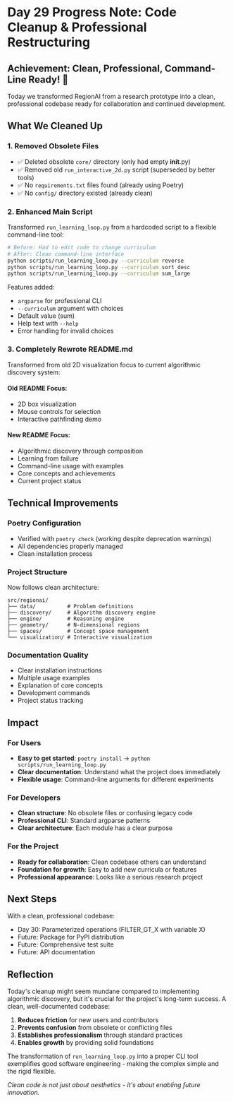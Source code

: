 # Day 29 Progress Note: Code Cleanup & Professional Restructuring

## Achievement: Clean, Professional, Command-Line Ready! 🧹

Today we transformed RegionAI from a research prototype into a clean, professional codebase ready for collaboration and continued development.

## What We Cleaned Up

### 1. Removed Obsolete Files
- ✅ Deleted obsolete `core/` directory (only had empty __init__.py)
- ✅ Removed old `run_interactive_2d.py` script (superseded by better tools)
- ✅ No `requirements.txt` files found (already using Poetry)
- ✅ No `config/` directory existed (already clean)

### 2. Enhanced Main Script
Transformed `run_learning_loop.py` from a hardcoded script to a flexible command-line tool:

```bash
# Before: Had to edit code to change curriculum
# After: Clean command-line interface
python scripts/run_learning_loop.py --curriculum reverse
python scripts/run_learning_loop.py --curriculum sort_desc
python scripts/run_learning_loop.py --curriculum sum_large
```

Features added:
- `argparse` for professional CLI
- `--curriculum` argument with choices
- Default value (sum)
- Help text with `--help`
- Error handling for invalid choices

### 3. Completely Rewrote README.md
Transformed from old 2D visualization focus to current algorithmic discovery system:

#### Old README Focus:
- 2D box visualization
- Mouse controls for selection
- Interactive pathfinding demo

#### New README Focus:
- Algorithmic discovery through composition
- Learning from failure
- Command-line usage with examples
- Core concepts and achievements
- Current project status

## Technical Improvements

### Poetry Configuration
- Verified with `poetry check` (working despite deprecation warnings)
- All dependencies properly managed
- Clean installation process

### Project Structure
Now follows clean architecture:
```
src/regionai/
├── data/          # Problem definitions
├── discovery/     # Algorithm discovery engine
├── engine/        # Reasoning engine
├── geometry/      # N-dimensional regions
├── spaces/        # Concept space management
└── visualization/ # Interactive visualization
```

### Documentation Quality
- Clear installation instructions
- Multiple usage examples
- Explanation of core concepts
- Development commands
- Project status tracking

## Impact

### For Users
- **Easy to get started**: `poetry install` → `python scripts/run_learning_loop.py`
- **Clear documentation**: Understand what the project does immediately
- **Flexible usage**: Command-line arguments for different experiments

### For Developers
- **Clean structure**: No obsolete files or confusing legacy code
- **Professional CLI**: Standard argparse patterns
- **Clear architecture**: Each module has a clear purpose

### For the Project
- **Ready for collaboration**: Clean codebase others can understand
- **Foundation for growth**: Easy to add new curricula or features
- **Professional appearance**: Looks like a serious research project

## Next Steps

With a clean, professional codebase:
- Day 30: Parameterized operations (FILTER_GT_X with variable X)
- Future: Package for PyPI distribution
- Future: Comprehensive test suite
- Future: API documentation

## Reflection

Today's cleanup might seem mundane compared to implementing algorithmic discovery, but it's crucial for the project's long-term success. A clean, well-documented codebase:

1. **Reduces friction** for new users and contributors
2. **Prevents confusion** from obsolete or conflicting files
3. **Establishes professionalism** through standard practices
4. **Enables growth** by providing solid foundations

The transformation of `run_learning_loop.py` into a proper CLI tool exemplifies good software engineering - making the complex simple and the rigid flexible.

*Clean code is not just about aesthetics - it's about enabling future innovation.*